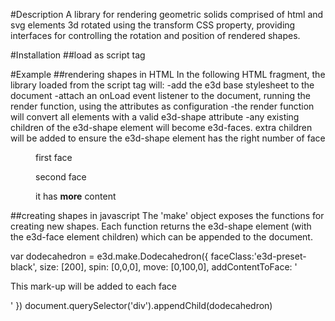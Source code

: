 #Description
A library for rendering geometric solids comprised of html and svg elements 3d rotated using the transform CSS property, providing interfaces for controlling the rotation and position of rendered shapes.

#Installation
##load as script tag
<script src='https://unpkg.com/3d-elements'></script>


#Example
##rendering shapes in HTML
In the following HTML fragment, the library loaded from the script tag will:
-add the e3d base stylesheet to the document
-attach an onLoad event listener to the document, running the render function, using the attributes as configuration 
-the render function will convert all elements with a valid e3d-shape attribute
-any existing children of the e3d-shape element will become e3d-faces. extra children will be added to ensure the e3d-shape element has the right number of face

<script src='https://unpkg.com/3d-elements'></script>
<figure e3d-shape="Decagon" size="50 100 50" spin="30 60 10" face-class="e3d-preset-blue">
    <div>first face</div>
    <div>
        <p>second face</p>
        <p>it has <b>more</b> content</p>
    </div>
</figure>

##creating shapes in javascript
The 'make' object exposes the functions for creating new shapes. Each function returns the e3d-shape element (with the e3d-face element children) which can be appended to the document.

var dodecahedron = e3d.make.Dodecahedron({
    faceClass:'e3d-preset-black',
    size: [200],
    spin: [0,0,0],
    move: [0,100,0],
    addContentToFace: '<p>This mark-up will be added to each face</p>'
})
document.querySelector('div').appendChild(dodecahedron)
